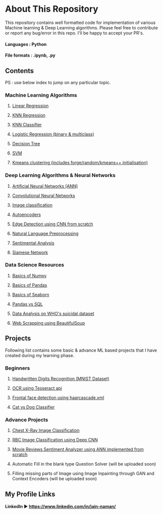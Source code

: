 # About This Repository

This repository contains well formatted code for implementation of various Machine learning & Deep Learning algorithms. Please feel free to contribute or report any bug/error in this repo. I'll be happy to accept your PR's. 

#### Languages : Python

#### File formats : .ipynb, .py

## Contents

PS : use below index to jump on any particular topic.

### Machine Learning Algorithms

1. [Linear Regression](https://github.com/naman14310/Machine_Learning/tree/main/Regression/Linear%20Regression)

2. [KNN Regression](https://github.com/naman14310/Machine_Learning/tree/main/Regression/K%20Nearest%20Neighbour)

3. [KNN Classifier](https://github.com/naman14310/Machine_Learning/tree/main/Classification/KNN%20Classifier)

4. [Logistic Regression (binary & multiclass)](https://github.com/naman14310/Machine_Learning/tree/main/Classification/Logistic%20regression)

5. [Decision Tree](https://github.com/naman14310/Machine_Learning/tree/main/Classification/Decision%20Tree)

6. [SVM](https://github.com/naman14310/Machine_Learning/tree/main/Classification/SVM)

7. [Kmeans clustering (includes forge/random/kmeans++ initialisation)](https://github.com/naman14310/Machine_Learning/tree/main/Clustering)


### Deep Learning Algorithms & Neural Networks

1. [Artificial Neural Networks (ANN)](https://github.com/naman14310/Machine_Learning/tree/main/Artificial%20Neural%20Networks)

2. [Convolutional Neural Networks](https://github.com/naman14310/Machine_Learning/tree/main/Convolution%20Neural%20Network%20(CNN))

3. [Image classification](https://github.com/naman14310/Machine_Learning/tree/main/Image%20classification)

4. [Autoencoders](https://github.com/naman14310/Machine_Learning/tree/main/Autoencoders)

5. [Edge Detection using CNN from scratch](https://github.com/naman14310/Edge_Detector_using_CNN_from_Scratch)

6. [Natural Language Preprocessing](https://github.com/naman14310/NLP_Natural_Language_Processing)

7. [Sentimental Analysis](https://github.com/naman14310/Sentimental_Analysis_on_MovieReviews/blob/master/Scratch/Sentimental%20Analysis%20on%20movie%20reviews.ipynb)

8. [Siamese Network](https://github.com/naman14310/Machine_Learning/tree/main/Siamese%20Network)


### Data Science Resources

1. [Basics of Numpy](https://github.com/naman14310/DataScience_Libraries/tree/main/Basics%20of%20Numpy)

2. [Basics of Pandas](https://github.com/naman14310/DataScience_Libraries/tree/main/Basics%20of%20Pandas)

3. [Basics of Seaborn](https://github.com/naman14310/DataScience_Libraries/tree/main/Basics%20of%20Seaborn)

4. [Pandas vs SQL](https://github.com/naman14310/DataScience_Libraries/tree/main/Pandas%20vs%20SQL)

5. [Data Analysis on WHO's suicidal dataset](https://github.com/naman14310/Data_Analysis_on_Suicidal_Rates)

6. [Web Scrapping using BeautifulSoup](https://github.com/naman14310/Web_Scrapping)  


## Projects

Following list contains some basic & advance ML based projects that I have created during my learning phase.

### Beginners

1. [Handwritten Digits Recognition (MNIST Dataset)](https://github.com/naman14310/Handwritten_Digits_Recognizer)

2. [OCR using Tesseract api](https://github.com/naman14310/OCR_Tesseract)

3. [Frontal face detection using haarcascade.xml](https://github.com/naman14310/Frontal_Face_Detection)

4. [Cat vs Dog Classifier](https://github.com/naman14310/Cat_vs_Dog_Classifier)

### Advance Projects

1. [Chest X-Ray Image Classification](https://github.com/naman14310/XRay_Image_Classification_using_CNN)

2. [RBC Image Classification using Deep CNN](https://github.com/naman14310/RBC_Image_Classification_using_DeepCNN) 

3. [Movie Reviews Sentiment Analyzer using ANN implemented from scratch](https://github.com/naman14310/Sentimental_Analysis_on_MovieReviews/tree/master/Scratch)

4. Automatic Fill in the blank type Question Solver (will be uploaded soon)

5. Filling missing parts of Image using Image Inpainting through GAN and Context Encoders (will be uploaded soon)

## My Profile Links

#### LinkedIn ► https://www.linkedin.com/in/jain-naman/


